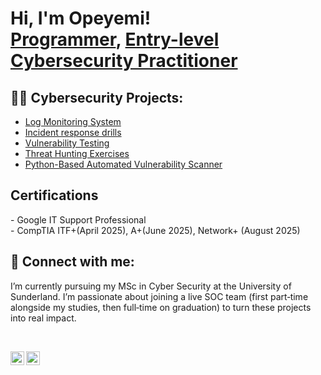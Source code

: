 <h1>Hi, I'm Opeyemi! <br/><a href="https://github.com/ishaq-tech">Programmer</a>, <a href="https://www.linkedin.com/in/ishaqsotubo/">Entry-level Cybersecurity Practitioner</a>

<h2>👨‍💻 Cybersecurity Projects:</h2>

  - [Log Monitoring System](https://github.com/)
  - [Incident response drills](https://github.com/)
  - [Vulnerability Testing](https://github.com/)
  - [Threat Hunting Exercises](https://github.com/)
  - [Python-Based Automated Vulnerability Scanner](https://github.com/)

<h2>  Certifications</h2>
- Google IT Support Professional <br>
- CompTIA ITF+(April 2025), A+(June 2025), Network+ (August 2025)

<h2> 🤳 Connect with me:</h2>
<t>I’m currently pursuing my MSc in Cyber Security at the University of Sunderland. I’m passionate about joining a live SOC team (first part‑time alongside my studies, then full‑time on graduation) to turn these projects into real impact.</t> <p><br></p>

[<img align="left" alt="IshaqSotubo | LinkedIn" width="22px" src="https://cdn.jsdelivr.net/npm/simple-icons@v3/icons/linkedin.svg" />][linkedin]
[<img align="left" alt="IshaqSotubo | Instagram" width="22px" src="https://cdn.jsdelivr.net/npm/simple-icons@v3/icons/instagram.svg" />][Instagram]

[instagram]: https://www.instagram.com/_mr_blonde/
[linkedin]: https://linkedin.com/in/ishaqsotubo/
